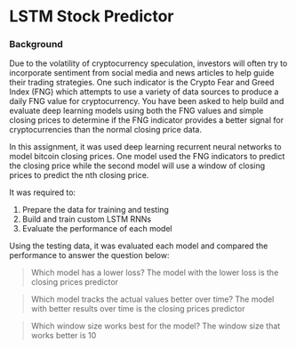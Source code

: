 # LSTM Stock Predictor
### Background
Due to the volatility of cryptocurrency speculation, investors will often try to incorporate sentiment from social media and news articles to help guide their trading strategies. One such indicator is the Crypto Fear and Greed Index (FNG) which attempts to use a variety of data sources to produce a daily FNG value for cryptocurrency. You have been asked to help build and evaluate deep learning models using both the FNG values and simple closing prices to determine if the FNG indicator provides a better signal for cryptocurrencies than the normal closing price data.

In this assignment, it was used deep learning recurrent neural networks to model bitcoin closing prices. One model used the FNG indicators to predict the closing price while the second model will use a window of closing prices to predict the nth closing price.

It was required to:

1. Prepare the data for training and testing
2. Build and train custom LSTM RNNs
3. Evaluate the performance of each model


Using the testing data, it was evaluated each model and compared the performance to answer the question below:

> Which model has a lower loss?
> The model with the lower loss is the closing prices predictor

> Which model tracks the actual values better over time?
> The model with better results over time is the closing prices predictor

> Which window size works best for the model?
> The window size that works better is 10

